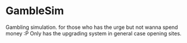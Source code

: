 # GambleSim
Gambling simulation. for those who has the urge but not wanna spend money :P
Only has the upgrading system in general case opening sites.
